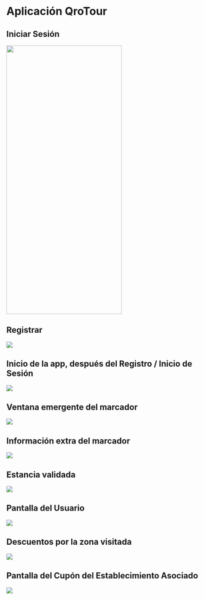 <h1>Aplicación QroTour</h1>
<h2>Iniciar Sesión</h2>
<Img style = "width: 300px; height: 700px" src = "./assets/Pictures-Readme/iniciar-sesion.jpeg">
<h2>Registrar</h2>
<Img src = "./assets/Pictures-Readme/registrar.jpeg">
<h2>Inicio de la app, después del Registro / Inicio de Sesión</h2>
<Img src = "./assets/Pictures-Readme/inicio-mapa.jpeg">
<h2>Ventana emergente del marcador</h2>
<Img src = "./assets/Pictures-Readme/marcador-info.jpeg">
<h2>Información extra del marcador</h2>
<Img src = "./assets/Pictures-Readme/scroll-info.jpeg">
<h2>Estancia validada</h2>
<Img src = "./assets/Pictures-Readme/estancia-validada.jpeg">
<h2>Pantalla del Usuario</h2>
<Img src = "./assets/Pictures-Readme/user-interface.jpeg">
<h2>Descuentos por la zona visitada</h2>
<Img src = "./assets/Pictures-Readme/descuentos-por-zona.jpeg">
<h2>Pantalla del Cupón del Establecimiento Asociado</h2>
<Img src = "./assets/Pictures-Readme/cupon-interfaz.jpeg">
